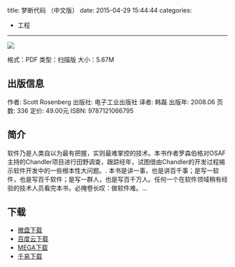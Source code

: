 title: 梦断代码 （中文版）
date: 2015-04-29 15:44:44
categories:
  - 工程
---

![](http://img3.douban.com/lpic/s10403125.jpg)

格式：PDF
类型：扫描版
大小：5.67M

<!--more-->

## 出版信息 ##

作者: Scott Rosenberg 
出版社: 电子工业出版社
译者: 韩磊 
出版年: 2008.06
页数: 336
定价: 49.00元
ISBN: 9787121066795

## 简介 ##

软件乃是人类自以为最有把握，实则最难掌控的技术。本书作者罗森伯格对OSAF主持的Chandler项目进行田野调查，跟踪经年，试图借由Chandler的开发过程揭示软件开发中的一些根本性大问题。.
本书是讲一事，也是讲百千事；是写一软件，也是写百千软件；是写一群人，也是写百千万人。任何一个在软件领域稍有经验的技术人员看完本书，必掩卷长叹：做软件难。...

## 下载 ##

* [微盘下载](http://vdisk.weibo.com/s/aADaW4YROA2qT)
* [百度云下载](http://pan.baidu.com/s/1o6ifeFw)
* [MEGA下载](https://mega.co.nz/#!SU8ihbrb!mXC6GSVVqQRgmz0Zj-z04SSMsD3RE4iHCe3LbqIc9mc)
* [千易下载](http://1000eb.com/1ggh1)
